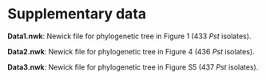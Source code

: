 # Supplementary data

**Data1.nwk**: Newick file for phylogenetic tree in Figure 1 (433 _Pst_ isolates).

**Data2.nwk**: Newick file for phylogenetic tree in Figure 4 (436 _Pst_ isolates).

**Data3.nwk**: Newick file for phylogenetic tree in Figure S5 (437 _Pst_ isolates).
